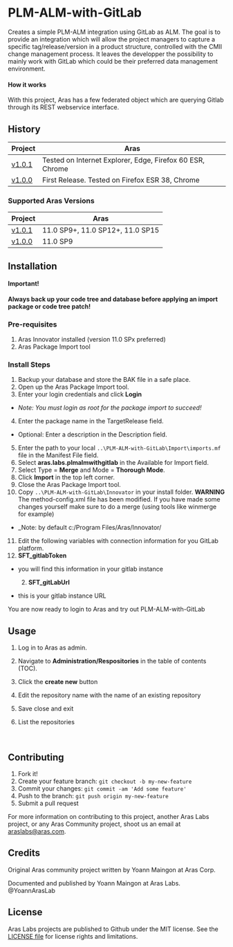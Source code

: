 # PLM-ALM-with-GitLab
Creates a simple PLM-ALM integration using GitLab as ALM. The goal is to provide an integration which will allow the project managers to capture a specific tag/release/version in a product structure, controlled with the CMII change management process. It leaves the developper the possibility to mainly work with GitLab which could be their preferred data management environment.
#### How it works
With this project, Aras has a few federated object which are querying Gitlab through its REST webservice interface.

## History

Project | Aras
--------|------
[v1.0.1](https://github.com/ArasLabs/PLM-ALM-with-Gitlab/releases/tag/v1.0.1) | Tested on Internet Explorer, Edge, Firefox 60 ESR, Chrome
[v1.0.0](https://github.com/ArasLabs/PLM-ALM-with-Gitlab/releases/tag/v1.0.0) | First Release. Tested on Firefox ESR 38, Chrome

### Supported Aras Versions

Project | Aras
--------|------
[v1.0.1](https://github.com/ArasLabs/PLM-ALM-with-Gitlab/releases/tag/v1.0.1) | 11.0 SP9+, 11.0 SP12+, 11.0 SP15
[v1.0.0](https://github.com/ArasLabs/PLM-ALM-with-Gitlab/releases/tag/v1.0.0) | 11.0 SP9


## Installation

#### Important!
**Always back up your code tree and database before applying an import package or code tree patch!**

### Pre-requisites

1. Aras Innovator installed (version 11.0 SPx preferred)
2. Aras Package Import tool

### Install Steps

1. Backup your database and store the BAK file in a safe place.
2. Open up the Aras Package Import tool.
3. Enter your login credentials and click **Login**
  * _Note: You must login as root for the package import to succeed!_
4. Enter the package name in the TargetRelease field.
  * Optional: Enter a description in the Description field.
5. Enter the path to your local `..\PLM-ALM-with-GitLab\Import\imports.mf` file in the Manifest File field.
6. Select **aras.labs.plmalmwithgitlab** in the Available for Import field.
7. Select Type = **Merge** and Mode = **Thorough Mode**.
8. Click **Import** in the top left corner.
9. Close the Aras Package Import tool.
10. Copy `..\PLM-ALM-with-GitLab\Innovator` in your install folder. **WARNING** The method-config.xml file has been modified. If you have made some changes yourself make sure to do a merge (using tools like winmerge for example)
  * _Note: by default c:/Program Files/Aras/Innovator/
11. Edit the following variables with connection information for you GitLab platform.
   1. **SFT_gitlabToken** 

* you will find this information in your gitlab instance

   2. **SFT_gitLabUrl**

* this is your gitlab instance URL

You are now ready to login to Aras and try out PLM-ALM-with-GitLab

## Usage

1. Log in to Aras as admin.

2. Navigate to **Administration/Respositories** in the table of contents (TOC).

3. Click the **create new** button

4. Edit the repository name with the name of an existing repository

5. Save close and exit

6. List the repositories

   ​

## Contributing

1. Fork it!
2. Create your feature branch: `git checkout -b my-new-feature`
3. Commit your changes: `git commit -am 'Add some feature'`
4. Push to the branch: `git push origin my-new-feature`
5. Submit a pull request

For more information on contributing to this project, another Aras Labs project, or any Aras Community project, shoot us an email at araslabs@aras.com.

## Credits

Original Aras community project written by Yoann Maingon at Aras Corp.

Documented and published by Yoann Maingon at Aras Labs. @YoannArasLab

## License

Aras Labs projects are published to Github under the MIT license. See the [LICENSE file](./LICENSE.md) for license rights and limitations.
